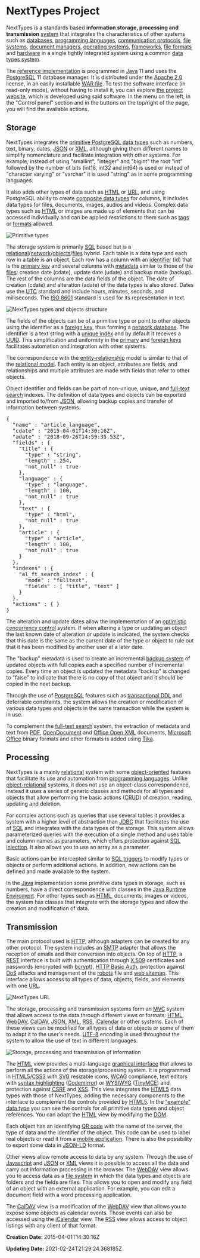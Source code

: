 <h1>NextTypes Project</h1><p>NextTypes is a standards based <strong>information storage, processing and transmission</strong> <a href="https://nexttypes.com/article/system?lang=en">system</a> that integrates the characteristics of other systems such as <a href="https://en.wikipedia.org/wiki/Database">databases</a>, <a href="https://en.wikipedia.org/wiki/Programming_language">programming languages</a>, <a href="https://en.wikipedia.org/wiki/Communication_protocol">communication protocols</a>, <a href="https://en.wikipedia.org/wiki/File_system">file systems</a>, <a href="https://en.wikipedia.org/wiki/Document_management_system">document managers</a>, <a href="https://en.wikipedia.org/wiki/Operating_system">operating systems</a>, <a href="https://en.wikipedia.org/wiki/Application_framework">frameworks</a>, <a href="https://en.wikipedia.org/wiki/File_format">file formats</a> and <a href="https://en.wikipedia.org/wiki/Computer_hardware">hardware</a> in a single tightly integrated system using a common <a href="/article/system?lang=en#data-types">data types system</a>.</p>

<p>The <a href="/software/nexttypes?lang=en">reference implementation</a> is programmed in <a href="https://en.wikipedia.org/wiki/Java_(programming_language)">Java</a> 11 and uses the <a href="https://en.wikipedia.org/wiki/PostgreSQL">PostgreSQL</a> 11 database manager. It is distributed under the <a href="http://www.apache.org/licenses/LICENSE-2.0">Apache 2.0</a> license, in an easily installable <a href="/software/nexttypes?lang=en">WAR file</a>. To test the software interface (in read-only mode), without having to install it, you can explore <a href="https://nexttypes.com/">the project website</a>, which is developed using said software. In the menu on the left, in the "Control panel" section and in the buttons on the top/right of the page, you will find the available actions.</p>

<h2 class="home">Storage</h2>

<p>NextTypes integrates the <a href="https://www.postgresql.org/docs/11/datatype.html">primitive PostgreSQL data types</a> such as numbers, text, binary, dates, <a href="https://en.wikipedia.org/wiki/JSON">JSON</a> or <a href="https://en.wikipedia.org/wiki/XML">XML</a>, although giving them different names to simplify nomenclature and facilitate integration with other systems. For example, instead of using "smallint", "integer" and "bigint" the root "int" followed by the number of bits (int16, int32 and int64) is used or instead of "character varying" or "varchar" it is used "string" as in some programming languages.</p>
  
<p>It also adds other types of data such as <a href="https://en.wikipedia.org/wiki/HTML">HTML</a> or <a href="https://en.wikipedia.org/wiki/URL">URL</a>, and using PostgreSQL ability to create <a href="https://www.postgresql.org/docs/11/rowtypes.html">composite data types</a> for columns, it includes data types for files, documents, images, audios and videos. Complex data types such as <a href="https://en.wikipedia.org/wiki/HTML">HTML</a> or images are made up of elements that can be accessed individually and can be applied restrictions to them such as <a href="https://en.wikipedia.org/wiki/Markup_language">tags</a> or <a href="https://en.wikipedia.org/wiki/File_format">formats</a> allowed.</p>

<img alt="Primitive types" src="https://nexttypes.com/image_link_language/eb41b8fe-19f1-41f3-83ac-496e45ed1b75/image" title="Primitive types"/>

<p>The storage system is primarily <a href="https://en.wikipedia.org/wiki/SQL">SQL</a> based but is a <a href="https://en.wikipedia.org/wiki/Relational_database">relational</a>/<a href="https://en.wikipedia.org/wiki/Network_model">network</a>/<a href="https://en.wikipedia.org/wiki/Object_database">objects</a>/<a href="https://en.wikipedia.org/wiki/Computer_file">files</a> hybrid. Each table is a data type and each row in a table is an object. Each row has a column with an <a href="https://en.wikipedia.org/wiki/Identifier">identifier</a> (id) that is the <a href="https://en.wikipedia.org/wiki/Primary_key">primary key</a> and several columns with <a href="https://en.wikipedia.org/wiki/Metadata">metadata</a> similar to those of the <a href="https://en.wikipedia.org/wiki/Computer_file">files</a>: creation date (cdate), update date (udate) and backup made (backup). The rest of the columns are the data fields of the object. The date of creation (cdate) and alteration (adate) of the data types is also stored. Dates use the <a href="https://en.wikipedia.org/wiki/Coordinated_Universal_Time">UTC</a> standard and include hours, minutes, seconds, and milliseconds. The <a href="https://en.wikipedia.org/wiki/ISO_8601">ISO 8601</a> standard is used for its representation in text.</p>

<img alt="NextTypes types and objects structure" src="https://nexttypes.com/image_link_language/6b7e494b-5397-415f-ad8b-e64cd73dda16/image" title="NextTypes types and objects structure"/>

<p>The fields of the objects can be of a primitive type or point to other objects using the identifier as a <a href="https://en.wikipedia.org/wiki/Foreign_key">foreign key</a>, thus forming a <a href="https://en.wikipedia.org/wiki/Network_model">network database</a>. The identifier is a text string with a <a href="https://en.wikipedia.org/wiki/Database_index">unique index</a> and by default it receives a <a href="https://en.wikipedia.org/wiki/Universally_unique_identifier">UUID</a>. This simplification and uniformity in the <a href="https://en.wikipedia.org/wiki/Primary_key">primary</a> and <a href="https://en.wikipedia.org/wiki/Foreign_key">foreign keys</a> facilitates automation and integration with other systems.</p>

<p>The correspondence with the <a href="https://en.wikipedia.org/wiki/Entity%E2%80%93relationship_model">entity-relationship</a> model is similar to that of the <a href="https://en.wikipedia.org/wiki/Relational_model">relational model</a>. Each entity is an object, attributes are fields, and relationships and multiple attributes are made with fields that refer to other objects.</p>

<p>Object identifier and fields can be part of non-unique, unique, and <a href="https://en.wikipedia.org/wiki/Full-text_search">full-text search</a> indexes. The definition of data types and objects can be exported and imported to/from <a href="https://en.wikipedia.org/wiki/JSON">JSON</a>, allowing backup copies and transfer of information between systems.</p>

<pre>{
  "name" : "article_language",
  "cdate" : "2015-04-01T14:30:16Z",
  "adate" : "2018-09-26T14:59:35.53Z",
  "fields" : {
    "title" : {
      "type" : "string",
      "length" : 254,
      "not_null" : true
    },
    "language" : {
      "type" : "language",
      "length" : 100,
      "not_null" : true
    },
    "text" : {
      "type" : "html",
      "not_null" : true
    },
    "article" : {
      "type" : "article",
      "length" : 100,
      "not_null" : true
    }
  },
  "indexes" : {
    "al_ft_search_index" : {
      "mode" : "fulltext",
      "fields" : [ "title", "text" ]
    }
  },
  "actions" : { }
}</pre>

<p>The alteration and update dates allow the implementation of an <a href="https://en.wikipedia.org/wiki/Optimistic_concurrency_control">optimistic concurrency control</a> system. If when altering a type or updating an object the last known date of alteration or update is indicated, the system checks that this date is the same as the current date of the type or object to rule out that it has been modified by another user at a later date.</p>

<p>The "backup" metadata is used to create an incremental <a href="https://en.wikipedia.org/wiki/Backup">backup system</a> of updated objects with full copies each a specified number of incremental copies. Every time an object is updated the metadata "backup" is changed to "false" to indicate that there is no copy of that object and it should be copied in the next backup.</p>

<p>Through the use of <a href="https://en.wikipedia.org/wiki/PostgreSQL">PostgreSQL</a> features such as <a href="https://wiki.postgresql.org/wiki/Transactional_DDL_in_PostgreSQL:_A_Competitive_Analysis">transactional DDL</a> and deferrable constraints, the system allows the creation or modification of various data types and objects in the same transaction while the system is in use.</p>

<p>To complement the <a href="https://en.wikipedia.org/wiki/Full-text_search">full-text search</a> system, the extraction of metadata and text from <a href="https://en.wikipedia.org/wiki/PDF">PDF</a>, <a href="https://en.wikipedia.org/wiki/OpenDocument">OpenDocument</a> and <a href="https://en.wikipedia.org/wiki/Office_Open_XML">Office Open XML</a> documents, <a href="https://en.wikipedia.org/wiki/Microsoft_Office">Microsoft Office</a> binary formats and other formats is added using <a href="https://tika.apache.org/">Tika</a>.</p>

<h2 class="home">Processing</h2>

<p>NextTypes is a mainly <a href="https://en.wikipedia.org/wiki/Relational_database">relational</a> system with some <a href="https://en.wikipedia.org/wiki/Object_database">object-oriented</a> features that facilitate its use and automation from <a href="https://en.wikipedia.org/wiki/Programming_language">programming languages</a>. Unlike <a href="https://en.wikipedia.org/wiki/Object%E2%80%93relational_mapping">object-relational</a> systems, it does not use an object-class correspondence, instead it uses a series of generic classes and methods for all types and objects that allow performing the basic actions (<a href="https://en.wikipedia.org/wiki/Create,_read,_update_and_delete">CRUD</a>) of creation, reading, updating and deletion.</p>

<p>For complex actions such as queries that use several tables it provides a system with a higher level of abstraction than <a href="https://en.wikipedia.org/wiki/Java_Database_Connectivity">JDBC</a> that facilitates the use of <a href="https://en.wikipedia.org/wiki/SQL">SQL</a> and integrates with the data types of the storage. This system allows parameterized queries with the execution of a single method and uses table and column names as parameters, which offers protection against <a href="https://en.wikipedia.org/wiki/SQL_injection">SQL injection</a>. It also allows you to use an array as a parameter.</p>

<p>Basic actions can be intercepted similar to <a href="https://en.wikipedia.org/wiki/Database_trigger">SQL triggers</a> to modify types or objects or perform additional actions. In addition, new actions can be defined and made available to the system.</p>

<p>In the <a href="https://en.wikipedia.org/wiki/Java_(programming_language)">Java</a> implementation some primitive data types in storage, such as numbers, have a direct correspondence with classes in the <a href="https://en.wikipedia.org/wiki/Java_virtual_machine">Java Runtime Enviroment</a>. For other types such as <a href="https://en.wikipedia.org/wiki/HTML">HTML</a>, documents, images or videos, the system has classes that integrate with the storage types and allow the creation and modification of data.</p>

<h2 class="home">Transmission</h2>

<p>The main protocol used is <a href="https://en.wikipedia.org/wiki/Hypertext_Transfer_Protocol">HTTP</a>, although adapters can be created for any other protocol. The system includes an <a href="https://en.wikipedia.org/wiki/Simple_Mail_Transfer_Protocol">SMTP</a> adapter that allows the reception of emails and their conversion into objects. On top of <a href="https://en.wikipedia.org/wiki/Hypertext_Transfer_Protocol">HTTP</a>, a <a href="https://en.wikipedia.org/wiki/Representational_state_transfer">REST</a> interface is built with authentication through <a href="https://en.wikipedia.org/wiki/X.509">X.509</a> certificates and passwords (encrypted with <a href="https://en.wikipedia.org/wiki/Bcrypt">bcrypt</a>), <a href="https://en.wikipedia.org/wiki/Basic_access_authentication">HTTP Basic Auth</a>, protection against <a href="https://en.wikipedia.org/wiki/Denial-of-service_attack">DoS</a> attacks and management of the <a href="https://en.wikipedia.org/wiki/Robots_exclusion_standard">robots</a> file and <a href="https://en.wikipedia.org/wiki/Sitemaps">web sitemap</a>. This interface allows access to all types of data, objects, fields, and elements with one <a href="https://en.wikipedia.org/wiki/URL">URL</a>.</p>

<img alt="NextTypes URL" src="https://nexttypes.com/image_link_language/10f850da-7bb6-4a64-af3c-a26b4fa20c1b/image" title="NextTypes URL"/>

<p>The storage, processing and transmission systems form an <a href="https://en.wikipedia.org/wiki/Model%E2%80%93view%E2%80%93controller">MVC</a> system that allows access to the data through different views or formats: <a href="https://en.wikipedia.org/wiki/HTML">HTML</a>, <a href="https://en.wikipedia.org/wiki/WebDAV">WebDAV</a>, <a href="https://en.wikipedia.org/wiki/CalDAV">CalDAV</a>, <a href="https://en.wikipedia.org/wiki/JSON">JSON</a>, <a href="https://en.wikipedia.org/wiki/XML">XML</a>, <a href="https://en.wikipedia.org/wiki/RSS">RSS</a>, <a href="https://en.wikipedia.org/wiki/ICalendar">iCalendar</a> or other systems. Each of these views can be modified for all types of data or objects or some of them to adapt it to the user's needs. <a href="https://en.wikipedia.org/wiki/UTF-8">UTF-8</a> encoding is used throughout the system to allow the use of text in different languages.</p>

<img alt="Storage, processing and transmission of information" src="https://nexttypes.com/image_link_language/fa40831d-ce9e-4273-bbaa-62c252b425a9/image" title="Storage, processing and transmission of information"/>

<p>The <a href="https://en.wikipedia.org/wiki/HTML">HTML</a> view provides a multi-language <a href="https://en.wikipedia.org/wiki/Graphical_user_interface">graphical interface</a> that allows to perform all the actions of the storage/processing system. It is programmed in <a href="https://en.wikipedia.org/wiki/HTML5">HTML5</a>/<a href="https://en.wikipedia.org/wiki/CSS">CSS3</a> with <a href="https://en.wikipedia.org/wiki/Scalable_Vector_Graphics">SVG</a> resizable icons, <a href="https://en.wikipedia.org/wiki/Web_Content_Accessibility_Guidelines">WCAG</a> compliance, text editors with <a href="https://en.wikipedia.org/wiki/Syntax_highlighting">syntax highlighting</a> (<a href="https://codemirror.net/">Codemirror</a>) or <a href="https://en.wikipedia.org/wiki/WYSIWYG">WYSIWYG</a> (<a href="https://www.tiny.cloud/">TinyMCE</a>) and protection against <a href="https://en.wikipedia.org/wiki/Cross-site_request_forgery">CSRF</a> and <a href="https://en.wikipedia.org/wiki/Cross-site_scripting">XSS</a>. This view integrates the <a href="https://en.wikipedia.org/wiki/HTML5">HTML5</a> data types with those of NextTypes, adding the necessary components to the interface to complement the controls provided by <a href="https://en.wikipedia.org/wiki/HTML5">HTML5</a>. In the <a href="/example?lang=en&amp;view=html&amp;form=insert">"example" data type</a> you can see the controls for all primitive data types and object references. You can adapt the <a href="https://en.wikipedia.org/wiki/HTML">HTML</a> view by modifying the <a href="https://en.wikipedia.org/wiki/Document_Object_Model">DOM</a>.</p>
  
<p>Each object has an identifying <a href="https://en.wikipedia.org/wiki/QR_code">QR code</a> with the name of the server, the type of data and the identifier of the object. This code can be used to label real objects or read it from a <a href="https://en.wikipedia.org/wiki/Mobile_app">mobile application</a>. There is also the possibility to export some data in <a href="https://en.wikipedia.org/wiki/JSON-LD">JSON-LD</a> format.</p>

<p>Other views allow remote access to data by any system. Through the use of <a href="https://en.wikipedia.org/wiki/JavaScript">Javascript</a> and <a href="https://en.wikipedia.org/wiki/JSON">JSON</a> or <a href="https://en.wikipedia.org/wiki/XML">XML</a> views it is possible to access all the data and carry out information processing in the browser. The <a href="https://en.wikipedia.org/wiki/WebDAV">WebDAV</a> view allows you to access data as a <a href="https://en.wikipedia.org/wiki/File_system">file system</a> in which the data types and objects are folders and the fields are files. This allows you to open and modify any field of an object with an external application. For example, you can edit a document field with a word processing application.</p>

<p>The <a href="https://en.wikipedia.org/wiki/CalDAV">CalDAV</a> view is a modification of the <a href="https://en.wikipedia.org/wiki/WebDAV">WebDAV</a> view that allows you to expose some objects as calendar events. Those events can also be accessed using the <a href="https://en.wikipedia.org/wiki/ICalendar">iCalendar</a> view. The <a href="https://en.wikipedia.org/wiki/RSS">RSS</a> view allows access to object listings with any client of that format.</p></article><div><p class="date"><strong>Creation Date: </strong><time>2015-04-01T14:30:16Z</time></p><p class="date"><strong>Updating Date: </strong><time>2021-02-24T21:29:24.368185Z</time></p>
